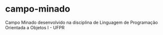# campo-minado
Campo Minado desenvolvido na disciplina de Linguagem de Programação Orientada a Objetos I - UFPR
